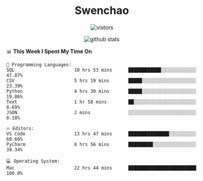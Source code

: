 <h1 align="center">Swenchao</h3>

<p align="center">
  <img src="https://visitor-badge.glitch.me/badge?page_id=Swenchao" alt="vistors" />
</p>

<p align="center">
  <img src="https://github-readme-stats.vercel.app/api?username=Swenchao&count_private=true&show_icons=true&theme=vue-dark&hide_title=true" alt="github stats" />
</p>

<!--START_SECTION:waka-->
📊 **This Week I Spent My Time On** 

```text
💬 Programming Languages: 
SQL                      10 hrs 53 mins      ████████████░░░░░░░░░░░░░   47.87% 
CSV                      5 hrs 19 mins       █████░░░░░░░░░░░░░░░░░░░░   23.39% 
Python                   4 hrs 30 mins       █████░░░░░░░░░░░░░░░░░░░░   19.86% 
Text                     1 hr 58 mins        ██░░░░░░░░░░░░░░░░░░░░░░░   8.69% 
JSON                     2 mins              ░░░░░░░░░░░░░░░░░░░░░░░░░   0.18%

🔥 Editors: 
VS Code                  13 hrs 47 mins      ███████████████░░░░░░░░░░   60.66% 
PyCharm                  8 hrs 56 mins       █████████░░░░░░░░░░░░░░░░   39.34%

💻 Operating System: 
Mac                      22 hrs 44 mins      █████████████████████████   100.0%

```


<!--END_SECTION:waka-->
